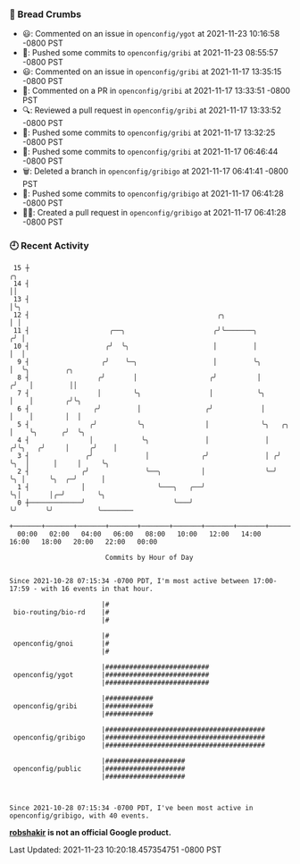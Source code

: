 ### 🍞 Bread Crumbs

 * 😃: Commented on an issue in `openconfig/ygot` at 2021-11-23 10:16:58 -0800 PST
 * 🚢: Pushed some commits to `openconfig/gribi` at 2021-11-23 08:55:57 -0800 PST
 * 😃: Commented on an issue in `openconfig/gribi` at 2021-11-17 13:35:15 -0800 PST
 * 💬: Commented on a PR in  `openconfig/gribi` at 2021-11-17 13:33:51 -0800 PST
 * 🔍: Reviewed a pull request in  `openconfig/gribi` at 2021-11-17 13:33:52 -0800 PST
 * 🚢: Pushed some commits to `openconfig/gribi` at 2021-11-17 13:32:25 -0800 PST
 * 🚢: Pushed some commits to `openconfig/gribi` at 2021-11-17 06:46:44 -0800 PST
 * 🗑: Deleted a branch in `openconfig/gribigo` at 2021-11-17 06:41:41 -0800 PST
 * 🚢: Pushed some commits to `openconfig/gribigo` at 2021-11-17 06:41:28 -0800 PST
 * ✍🏼: Created a pull request in `openconfig/gribigo` at 2021-11-17 06:41:28 -0800 PST

### 🕘 Recent Activity
```
 15 ┼                                                                        ╭╮
 14 ┤                                                                        ││
 13 ┤                                                                        │╰╮
 12 ┤                                               ╭╮                       │ │
 11 ┤                    ╭──╮                      ╭╯╰───────╮              ╭╯ │
 10 ┤                   ╭╯  ╰╮                     │         │              │  │
  9 ┤                  ╭╯    ╰─╮                   │         ╰╮             │  ╰╮         ╭╮
  8 ┤                 ╭╯       │                  ╭╯          │            ╭╯   │         ││
  7 ┤                 │        ╰╮                 │           ╰╮           │    │        ╭╯╰╮
  6 ┤                ╭╯         │                ╭╯            │           │    │        │  │
  5 ┤               ╭╯          ╰╮               │             ╰╮   ╭╮     │    ╰╮      ╭╯  ╰╮
  4 ┤               │            ╰╮              │              │  ╭╯╰╮   ╭╯     │     ╭╯    │
  3 ┤              ╭╯             │             ╭╯              │ ╭╯  ╰╮  │      │     │     ╰╮
  2 ┤             ╭╯              ╰──╮          │               ╰─╯    ╰╮ │      ╰╮  ╭─╯      │
  1 ┤             │                  ╰───╮   ╭──╯                       ╰╮│       │╭─╯        ╰╮
  0 ┼─────────────╯                      ╰───╯                           ╰╯       ╰╯           ╰────────
    +───────+───────+───────+───────+───────+───────+───────+───────+───────+───────+───────+───────+────
  00:00   02:00   04:00   06:00   08:00   10:00   12:00   14:00   16:00   18:00   20:00   22:00   00:00   

						Commits by Hour of Day


Since 2021-10-28 07:15:34 -0700 PDT, I'm most active between 17:00-17:59 - with 16 events in that hour.

```



```
                       |#
 bio-routing/bio-rd    |#
                       |#

                       |#
 openconfig/gnoi       |#
                       |#

                       |##########################
 openconfig/ygot       |##########################
                       |##########################

                       |############
 openconfig/gribi      |############
                       |############

                       |########################################
 openconfig/gribigo    |########################################
                       |########################################

                       |####################
 openconfig/public     |####################
                       |####################



Since 2021-10-28 07:15:34 -0700 PDT, I've been most active in openconfig/gribigo, with 40 events.

```
**[robshakir](mailto:robjs@google.com) is not an official Google product.**  


Last Updated: 2021-11-23 10:20:18.457354751 -0800 PST
